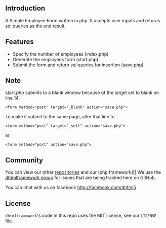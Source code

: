 ## Introduction

A Simple Employee Form written in php. It accepts user inputs and returns sql queries as the end result.


## Features

* Specify the number of employees (index.php)
* Generate the employees form (start.php)
* Submit the form and return sql queries for insertion (save.php)

## Note
start.php submits to a blank window because of the target set to blank on line 14.
```
<form method="post" target="_blank" action="save.php">
```
To make it submit to the same page, alter that line to
```
<form method="post" target="_self" action="save.php">
```
or
```
<form method="post" action="save.php">
```


## Community

You can view our other [repositories](https://github.com/dhtml)
and our (php framework)[]
 We use the [dhtmlframework group](https://groups.google.com/forum/#!forum/dhtmlframework) for issues that are being tracked here on GitHub.

You can chat with us on facebook http://facebook.com/dhtml5 

## License

`dhtmlframework`'s code in this repo uses the MIT license, see our `LICENSE` file.
